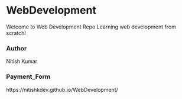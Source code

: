 # WebDevelopment
Welcome to Web Development Repo
Learning web development from scratch!
<h3>Author</h3>Nitish Kumar
<h3>Payment_Form</h3>
https://nitishkdev.github.io/WebDevelopment/
